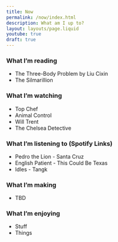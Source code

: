 ```yaml
---
title: Now
permalink: /now/index.html
description: What am I up to?
layout: layouts/page.liquid
youtube: true
draft: true
---
```

<div class="now">

### What I’m reading

- [The Three-Body Problem](https://en.wikipedia.org/wiki/The_Three-Body_Problem_(novel)) by [Liu Cixin](https://en.wikipedia.org/wiki/Liu_Cixin) 
- [The Silmarillion](https://en.wikipedia.org/wiki/The_Silmarillion)

### What I’m watching

- [Top Chef](https://en.wikipedia.org/wiki/Top_Chef) 
- [Animal Control](https://en.wikipedia.org/wiki/Animal_Control_(TV_series))
- [Will Trent](https://en.wikipedia.org/wiki/Will_Trent)
- [The Chelsea Detective](https://en.wikipedia.org/wiki/The_Chelsea_Detective)

### What I’m listening to (Spotify Links)

- [Pedro the Lion - Santa Cruz](https://open.spotify.com/album/02AxKITp9gYzR5bmgq1tpR?si=J0fbnB4zS-amXHcUlOGpSQ)
- [English Patient - This Could Be Texas](https://open.spotify.com/album/4gd3XcQ7dR37m8GimBfiYT?si=Af5YixskQWKgW-249y3UOg)
- [Idles - Tangk](https://open.spotify.com/album/6U11VNHZAfYY3E9V4oFB2p?si=WJVcIUOWRAe6JBJwYar3ng)

### What I’m making

- TBD

### What I’m enjoying

- Stuff
- Things
</div>

<style>
  .now a {
    color: currentColor;
    text-decoration: underline solid 3px var(--color-link);
  }

  .now a:hover {
   outline: 1px solid var(--color-link-hover);
   background-color: var(--color-link-hover);
   color: var(--color-background);
   text-decoration: none;
   }
   
   .now list {
   list-style-type: none !important;
   padding: 0;
   margin: 0;
   }
</style>